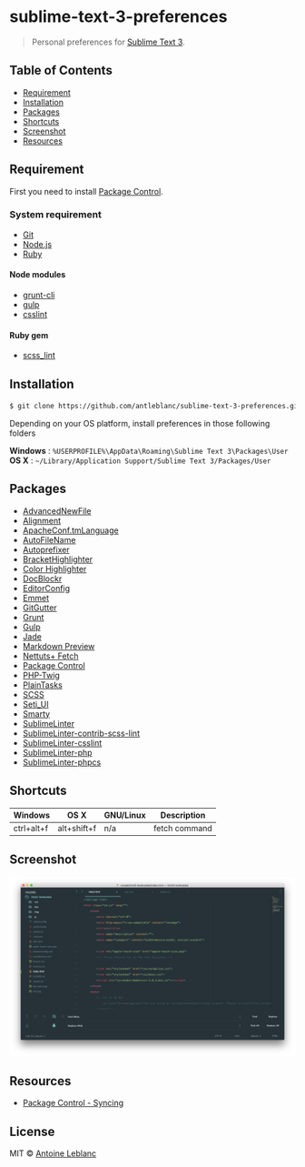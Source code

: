 # sublime-text-3-preferences

> Personal preferences for [Sublime Text 3](http://www.sublimetext.com).

## Table of Contents

- [Requirement](#requirement)
- [Installation](#installation)
- [Packages](#packages)
- [Shortcuts](#shortcuts)
- [Screenshot](#screenshot)
- [Resources](#resources)

## Requirement

First you need to install [Package Control](https://packagecontrol.io/installation).

### System requirement

- [Git](https://git-scm.com)
- [Node.js](https://nodejs.org)
- [Ruby](https://www.ruby-lang.org)

#### Node modules

- [grunt-cli](https://www.npmjs.com/package/grunt-cli)
- [gulp](https://www.npmjs.com/package/gulp)
- [csslint](https://www.npmjs.com/package/csslint)

#### Ruby gem

- [scss_lint](https://rubygems.org/gems/scss_lint)

## Installation

```sh
$ git clone https://github.com/antleblanc/sublime-text-3-preferences.git
```

Depending on your OS platform, install preferences in those following folders

**Windows** : `%USERPROFILE%\AppData\Roaming\Sublime Text 3\Packages\User`  
**OS X** : `~/Library/Application Support/Sublime Text 3/Packages/User`

## Packages

- [AdvancedNewFile](https://packagecontrol.io/packages/AdvancedNewFile)
- [Alignment](https://packagecontrol.io/packages/Alignment)
- [ApacheConf.tmLanguage](https://packagecontrol.io/packages/ApacheConf.tmLanguage)
- [AutoFileName](https://packagecontrol.io/packages/AutoFileName)
- [Autoprefixer](https://packagecontrol.io/packages/Autoprefixer)
- [BracketHighlighter](https://packagecontrol.io/packages/BracketHighlighter)
- [Color Highlighter](https://packagecontrol.io/packages/Color%20Highlighter)
- [DocBlockr](https://packagecontrol.io/packages/DocBlockr)
- [EditorConfig](https://packagecontrol.io/packages/EditorConfig)
- [Emmet](https://packagecontrol.io/packages/Emmet)
- [GitGutter](https://packagecontrol.io/packages/GitGutter)
- [Grunt](https://packagecontrol.io/packages/Grunt)
- [Gulp](https://packagecontrol.io/packages/Gulp)
- [Jade](https://packagecontrol.io/packages/Jade)
- [Markdown Preview](https://packagecontrol.io/packages/Markdown%20Preview)
- [Nettuts+ Fetch](https://packagecontrol.io/packages/Nettuts%2B%20Fetch)
- [Package Control](https://packagecontrol.io/packages/Package%20Control)
- [PHP-Twig](https://packagecontrol.io/packages/PHP-Twig)
- [PlainTasks](https://packagecontrol.io/packages/PlainTasks)
- [SCSS](https://packagecontrol.io/packages/SCSS)
- [Seti_UI](https://packagecontrol.io/packages/Seti_UI)
- [Smarty](https://packagecontrol.io/packages/Smarty)
- [SublimeLinter](https://packagecontrol.io/packages/SublimeLinter)
- [SublimeLinter-contrib-scss-lint](https://packagecontrol.io/packages/SublimeLinter-contrib-scss-lint)
- [SublimeLinter-csslint](https://packagecontrol.io/packages/SublimeLinter-csslint)
- [SublimeLinter-php](https://packagecontrol.io/packages/SublimeLinter-php)
- [SublimeLinter-phpcs](https://packagecontrol.io/packages/SublimeLinter-phpcs)

## Shortcuts

| Windows          | OS X            | GNU/Linux        | Description   |
| ---------------- | --------------- | ---------------- | ------------- |
| ctrl+alt+f       | alt+shift+f     | n/a              | fetch command |

## Screenshot

![Capture OS X](screenshots/os-x.png)

## Resources

- [Package Control - Syncing](https://packagecontrol.io/docs/syncing)

## License

MIT © [Antoine Leblanc](https://antleblanc.com)

